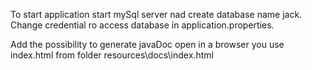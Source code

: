 To start application start mySql server nad create database name jack. Change credential ro access database in application.properties. 

Add the possibility to generate javaDoc
open in a browser you use index.html from folder resources\docs\index.html
